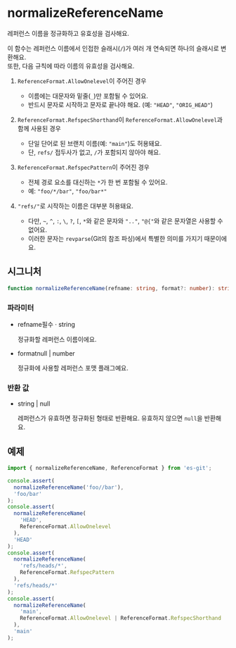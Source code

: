 # normalizeReferenceName

레퍼런스 이름을 정규화하고 유효성을 검사해요.

이 함수는 레퍼런스 이름에서 인접한 슬래시(`/`)가 여러 개 연속되면 하나의 슬래시로 변환해요.  
또한, 다음 규칙에 따라 이름의 유효성을 검사해요.

1. `ReferenceFormat.AllowOnelevel`이 주어진 경우
   - 이름에는 대문자와 밑줄(`_`)만 포함될 수 있어요.
   - 반드시 문자로 시작하고 문자로 끝나야 해요. (예: `"HEAD"`, `"ORIG_HEAD"`)

2. `ReferenceFormat.RefspecShorthand`이 `ReferenceFormat.AllowOnelevel`과 함께 사용된 경우
   - 단일 단어로 된 브랜치 이름(예: `"main"`)도 허용돼요.
   - 단, `refs/` 접두사가 없고, `/`가 포함되지 않아야 해요.

3. `ReferenceFormat.RefspecPattern`이 주어진 경우
   - 전체 경로 요소를 대신하는 `*`가 한 번 포함될 수 있어요.
   - 예: `"foo/*/bar"`, `"foo/bar*"`

4. `"refs/"`로 시작하는 이름은 대부분 허용돼요.
   - 다만, `~`, `^`, `:`, `\`, `?`, `[`, `*`와 같은 문자와 `".."`, `"@{"`와 같은 문자열은 사용할 수 없어요.
   - 이러한 문자는 `revparse`(Git의 참조 파싱)에서 특별한 의미를 가지기 때문이에요.

## 시그니처

```ts
function normalizeReferenceName(refname: string, format?: number): string | null;
```

### 파라미터

<ul class="param-ul">
  <li class="param-li param-li-root">
    <span class="param-name">refname</span><span class="param-required">필수</span>&nbsp;·&nbsp;<span class="param-type">string</span>
    <br>
    <p class="param-description">정규화할 레퍼런스 이름이에요.</p>
  </li>
  <li class="param-li param-li-root">
    <span class="param-name">format</span><span class="param-type">null | number</span>
    <br>
    <p class="param-description">정규화에 사용할 레퍼런스 포맷 플래그예요.</p>
  </li>
</ul>

### 반환 값

<ul class="param-ul">
  <li class="param-li param-li-root">
    <span class="param-type">string | null</span>
    <br>
    <p class="param-description">
      레퍼런스가 유효하면 정규화된 형태로 반환해요.  
      유효하지 않으면 <code>null</code>을 반환해요.
    </p>
  </li>
</ul>

## 예제

```ts
import { normalizeReferenceName, ReferenceFormat } from 'es-git';

console.assert(
  normalizeReferenceName('foo//bar'),
  'foo/bar'
);
console.assert(
  normalizeReferenceName(
    'HEAD',
    ReferenceFormat.AllowOnelevel
  ),
  'HEAD'
);
console.assert(
  normalizeReferenceName(
    'refs/heads/*',
    ReferenceFormat.RefspecPattern
  ),
  'refs/heads/*'
);
console.assert(
  normalizeReferenceName(
    'main',
    ReferenceFormat.AllowOnelevel | ReferenceFormat.RefspecShorthand
  ),
  'main'
);
```